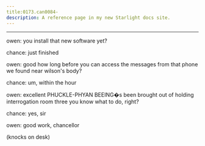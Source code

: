 ```yaml
---
title:0173.can0084-
description: A reference page in my new Starlight docs site.
---
```

----- 
owen: you install that new software yet? 
 
chance: just finished
 
owen: good
 how long before you can access the messages from that phone we 
found near wilson's body? 
 
chance: um, within the hour
 
owen: excellent
 PHUCKLE-PHYAN BEEING�s been brought out of holding
 interrogation 
room three
 you know what to do, right? 
 
chance: yes, sir
 
owen: good work, chancellor
 
(knocks on desk) 

